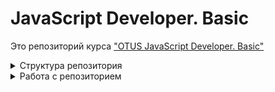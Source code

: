 # JavaScript Developer. Basic

Это репозиторий курса ["OTUS JavaScript Developer. Basic"](https://otus.ru/lessons/javascript-basic/)

<details>
  <summary>Структура репозитория</summary>

Репозиторий имеет следующую структуру

- в корне проекта находятся файлы настроек проекта и используемых инструментов
- в директории `lessons` находится под-директории по маске `lesson{XX}` с материалами для каждого занятия
</details>

<details>
  <summary>Работа с репозиторием</summary>

Репозиторий обслуживается инструментами на базе Node.js. Для работы понадобится `node.js` и `npm` (в качестве пакетного менеджера).

```bash
# Склонируйте репозиторий
git clone https://github.com/vvscode/otus--javascript-basic

# Установите зависимости
cd otus--javascript-basic && npm install

# Создайте директорию для нового занятия
mkdir lessons/lessonXX

# Создайте файл для нового занятия
touch lessons/lessonXX/lesson.md

# Запустите reveal-md в режиме разработки
npm run dev -- lessons/lessonXX/lesson.md
```

При коммите должны сработать husky-хуки для проверки и форматирования измененных файлов. Дополнительная проверка настроена через github-actions.

При мерже пуллреквеста в мастер автоматически произойдет деплой изменений на сервис gh-pages. Результат можно будет увидеть здесь [otus--jsbasic](https://javascript-basic-otus.github.io/otus--jsbasic/).

Если для занятия (для демонстрации или для активностей) нужно запускать примеры кода - используйте codesandbox, разместив код в поддиректории соответствующего урока (чтобы держать все материалы в одном месте).

</details>

